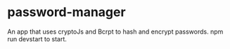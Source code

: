 # password-manager
An app that uses cryptoJs and Bcrpt to hash and encrypt passwords.
npm run devstart to start.
